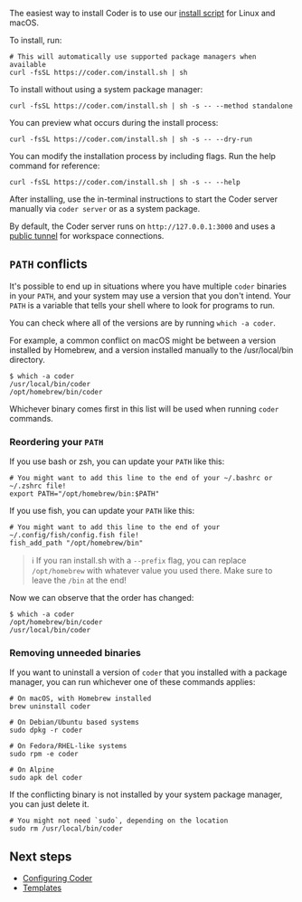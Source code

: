 The easiest way to install Coder is to use our
[install script](https://github.com/coder/coder/blob/main/install.sh) for Linux
and macOS.

To install, run:

```shell
# This will automatically use supported package managers when available
curl -fsSL https://coder.com/install.sh | sh
```

To install without using a system package manager:

```shell
curl -fsSL https://coder.com/install.sh | sh -s -- --method standalone
```

You can preview what occurs during the install process:

```shell
curl -fsSL https://coder.com/install.sh | sh -s -- --dry-run
```

You can modify the installation process by including flags. Run the help command
for reference:

```shell
curl -fsSL https://coder.com/install.sh | sh -s -- --help
```

After installing, use the in-terminal instructions to start the Coder server
manually via `coder server` or as a system package.

By default, the Coder server runs on `http://127.0.0.1:3000` and uses a
[public tunnel](../admin/configure.md#tunnel) for workspace connections.

## `PATH` conflicts

It's possible to end up in situations where you have multiple `coder`
binaries in your `PATH`, and your system may use a version that you don't
intend. Your `PATH` is a variable that tells your shell where to look for
programs to run.

You can check where all of the versions are by running `which -a coder`.

For example, a common conflict on macOS might be between a version
installed by Homebrew, and a version installed manually to the /usr/local/bin
directory.

```console
$ which -a coder
/usr/local/bin/coder
/opt/homebrew/bin/coder
```

Whichever binary comes first in this list will be used when running `coder` commands.

### Reordering your `PATH`

If you use bash or zsh, you can update your `PATH` like this:

```shell
# You might want to add this line to the end of your ~/.bashrc or ~/.zshrc file!
export PATH="/opt/homebrew/bin:$PATH"
```

If you use fish, you can update your `PATH` like this:

```shell
# You might want to add this line to the end of your ~/.config/fish/config.fish file!
fish_add_path "/opt/homebrew/bin"
```

> ℹ If you ran install.sh with a `--prefix` flag, you can replace `/opt/homebrew`
> with whatever value you used there. Make sure to leave the `/bin` at the end!

Now we can observe that the order has changed:

```console
$ which -a coder
/opt/homebrew/bin/coder
/usr/local/bin/coder
```

### Removing unneeded binaries

If you want to uninstall a version of `coder` that you installed with a package manager,
you can run whichever one of these commands applies:

```shell
# On macOS, with Homebrew installed
brew uninstall coder
```

```shell
# On Debian/Ubuntu based systems
sudo dpkg -r coder
```

```shell
# On Fedora/RHEL-like systems
sudo rpm -e coder
```

```shell
# On Alpine
sudo apk del coder
```

If the conflicting binary is not installed by your system package manager,
you can just delete it.

```shell
# You might not need `sudo`, depending on the location
sudo rm /usr/local/bin/coder
```

## Next steps

- [Configuring Coder](../admin/configure.md)
- [Templates](../templates/index.md)
